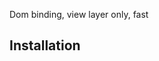 Dom binding, view layer only, fast

## Installation

### <script>

### npm

rollup, webpack

## Components

```js
var todoList = t$()

## Directives

### ta-text and ta-html	- Set text or HTML content

Note: HTML is not parsed for directives.

```html
<div>My name is {{ me.name }}</div>
<div>My friend's name is <div ta-text="alice.name"></div></div>
<div>Some HTML: {{{ boldName }}}</div>
<div>Even more HTML: <span ta-html="italicName"></span></div>
<script>
var view = tacks(document.body);
view.data.me = { name: 'Bob' };
view.data.alice = { name: 'Alice' };
view.data.boldName = '<strong>Bob</strong>';
view.data.italicName = '<em>Bob</em>';
view.update();
</script>
```

Warning: Be aware that binding HTML can cause [XSS attacks](https://en.wikipedia.org/wiki/Cross-site_scripting). You should not use user-entered content without sanitisation.


### ta-show - Conditional visibility

Conditionally display the element. Equivelant to `attr-display="thing ? "" : 'none'"`.

```html
<div ta-show="showMe">My name is {{ me.name }}</div>
<button ta-on-click="hide()">Hide</button>
<script>
var view = tacks(document.body);
view.data.me = { name: 'Bob' };
view.data.showMe = true;
view.data.hide = function () {
	view.data.showMe = false;
};
view.update();
</script>
```

### ta-exist - Conditional existance

Render the element only if the result of the expression is [truthy](https://developer.mozilla.org/en/docs/Glossary/Truthy) (e.g. true, 1). Unlike ta-show, the directives inside the element will not be updated while the element is hidden (since the element is in fact destroyed when falsey and recreated when truthy). This directive occurs after ta-each and before anything else.

Note: this is equivelant to ng-if in angular.

```html
<div ta-exist="showMe">My name is {{ me.name }}</div>
<button ta-on-click="hide()">Hide</button>
<script>
var view = tacks(document.body);
view.data.me = { name: 'Bob' };
view.data.showMe = true;
view.data.hide = function () {
	view.data.showMe = false;
};
view.update();
</script>
```

### ta-each-* - Iterate through an array

Render the element for each item in an array. Each item is assigned to a variable name specified in the attribute name (see example below). This directive occurs before anything else.

Note: this is roughly equivelant to ng-repeat.

```html
<div ta-each-todo="todos">{{ todo.message }}</div>
<script>
var view = tacks(document.body);
view.data.todos = [
	{ message: 'Buy food' },
	{ message: 'Fix code' },
	{ message: 'Wash clothes' }
];
view.update();
</script>
```

### ta-attr-* - Attribute value

```html
<button attr-disabled="showMe"></button>
<script>
var view = tacks(document.body);
</script>	
```

### ta-class-* - Conditional class name

```html
<h4 class-red="warning"></h4>
<script>
var view = tacks(document.body);
</script>
```

### ta-style-* - Style value
```html
<h1 style-font-weight="big ? 'bold' : 'normal'"></h1>
<script>
var view = tacks(document.body);
</script>
```

### ta-model - Bind input

Two way binding with element value

```html
<input type="text" model="blah">
<script>
var view = tacks(document.body);
</script>
```

### ta-on-* - Event handler

```html
<input type="button" ta-on-click="doSomething()">
<script>
var view = tacks(document.body);
</script>
```


## Custom directives

```js
tacks.directive.hide = function (el) {
	$(el).toggle(!this.eval());
};

tacks.directive['on-scroll-[xy]'] = {
	create: function () {},
	update: function (el) {}
}
```


## Build in functions

### number(number, decimals)

### percent(number, decimals)

### date(date, format)


## Expressions

The expression used in a directive 

### turnaries

### boolean




